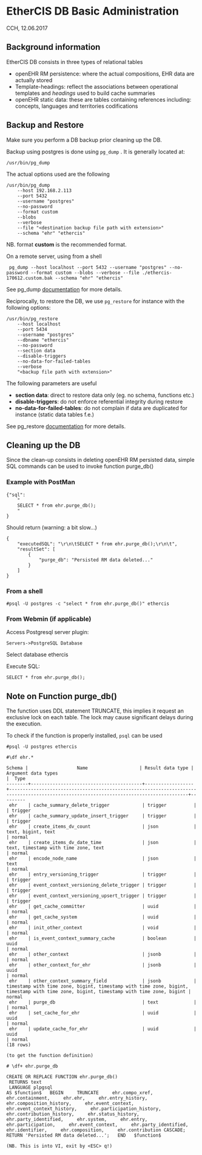 # EtherCIS DB Basic Administration #

CCH, 12.06.2017

## Background information

EtherCIS DB consists in three types of relational tables

- openEHR RM persistence: where the actual compositions, EHR data are actually stored
- Template-headings: reflect the associations between operational templates and *headings* used to build cache summaries
- openEHR static data: these are tables containing references including: concepts, languages and territories codifications

## Backup and Restore

Make sure you perform a DB backup prior cleaning up the DB.

Backup using postgres is done using `pg_dump` . It is generally located at:

	/usr/bin/pg_dump

The actual options used are the following

	/usr/bin/pg_dump 
		--host 192.168.2.113 
		--port 5432 
		--username "postgres" 
		--no-password  
		--format custom 
		--blobs
		--verbose 
		--file "<destination backup file path with extension>" 
		--schema "ehr" "ethercis"

NB. format **custom** is the recommended format. 

On a remote server, using from a shell

	 pg_dump --host localhost --port 5432 --username "postgres" --no-password --format custom --blobs --verbose --file ./ethercis-170612.custom.bak --schema "ehr" "ethercis"

See pg_dump [documentation](https://www.postgresql.org/docs/current/static/app-pgdump.html) for more details.

Reciprocally, to restore the DB, we use `pg_restore` for instance with the following options:

	/usr/bin/pg_restore 
		--host localhost 
		--port 5434 
		--username "postgres" 
		--dbname "ethercis" 
		--no-password  
		--section data 
		--disable-triggers 
		--no-data-for-failed-tables 
		--verbose 
		"<backup file path with extension>"


The following parameters are useful

- **section data**: direct to restore data only (eg. no schema, functions etc.)
- **disable-triggers**: do not enforce referential integrity during restore
- **no-data-for-failed-tables**: do not complain if data are duplicated for instance (static data tables f.e.)

See pg_restore [documentation](https://www.postgresql.org/docs/current/static/app-pgrestore.html) for more details.

## Cleaning up the DB

Since the clean-up consists in deleting openEHR RM persisted data, simple SQL commands can be used to invoke function purge_db()


### Example with PostMan

	{"sql":
		"
		SELECT * from ehr.purge_db();
		"
	}

Should return (warning: a bit slow...)

	{
	    "executedSQL": "\r\n\tSELECT * from ehr.purge_db();\r\n\t",
	    "resultSet": [
	        {
	            "purge_db": "Persisted RM data deleted..."
	        }
	    ]
	}

### From a shell

 	#psql -U postgres -c "select * from ehr.purge_db()" ethercis

### From Webmin (if applicable)

Access Postgresql server plugin:

`Servers->PostgreSQL Database`

Select database ethercis

Execute SQL:

`SELECT * from ehr.purge_db();`


## Note on Function purge_db()

The function uses DDL statement TRUNCATE, this implies it request an exclusive lock on each table. The lock may cause significant delays during the execution. 

To check if the function is properly installed, `psql` can be used

	#psql -U postgres ethercis

	#\df ehr.*

	Schema |                  Name                   | Result data type |                                                          Argument data types                                                           |  Type
	--------+-----------------------------------------+------------------+----------------------------------------------------------------------------------------------------------------------------------------+---------
	 ehr    | cache_summary_delete_trigger            | trigger          |                                                                                                                                        | trigger
	 ehr    | cache_summary_update_insert_trigger     | trigger          |                                                                                                                                        | trigger
	 ehr    | create_items_dv_count                   | json             | text, bigint, text                                                                                                                     | normal
	 ehr    | create_items_dv_date_time               | json             | text, timestamp with time zone, text                                                                                                   | normal
	 ehr    | encode_node_name                        | json             | text                                                                                                                                   | normal
	 ehr    | entry_versioning_trigger                | trigger          |                                                                                                                                        | trigger
	 ehr    | event_context_versioning_delete_trigger | trigger          |                                                                                                                                        | trigger
	 ehr    | event_context_versioning_upsert_trigger | trigger          |                                                                                                                                        | trigger
	 ehr    | get_cache_committer                     | uuid             |                                                                                                                                        | normal
	 ehr    | get_cache_system                        | uuid             |                                                                                                                                        | normal
	 ehr    | init_other_context                      | void             |                                                                                                                                        | normal
	 ehr    | is_event_context_summary_cache          | boolean          | uuid                                                                                                                                   | normal
	 ehr    | other_context                           | jsonb            |                                                                                                                                        | normal
	 ehr    | other_context_for_ehr                   | jsonb            | uuid                                                                                                                                   | normal
	 ehr    | other_context_summary_field             | jsonb            | timestamp with time zone, bigint, timestamp with time zone, bigint, timestamp with time zone, bigint, timestamp with time zone, bigint | normal
	 ehr    | purge_db                                | text             |                                                                                                                                        | normal
	 ehr    | set_cache_for_ehr                       | uuid             | uuid                                                                                                                                   | normal
	 ehr    | update_cache_for_ehr                    | uuid             | uuid                                                                                                                                   | normal
	(18 rows)

	(to get the function definition)

	# \df+ ehr.purge_db

	CREATE OR REPLACE FUNCTION ehr.purge_db()
	 RETURNS text
	 LANGUAGE plpgsql
	AS $function$   BEGIN     TRUNCATE     ehr.compo_xref,     ehr.containment,     ehr.ehr,     ehr.entry_history,     ehr.composition_history,     ehr.event_context,     ehr.event_context_history,     ehr.participation_history,     ehr.contribution_history,     ehr.status_history,     ehr.party_identified,     ehr.system,     ehr.entry,     ehr.participation,     ehr.event_context,     ehr.party_identified,     ehr.identifier,     ehr.composition,     ehr.contribution CASCADE;     RETURN 'Persisted RM data deleted...';   END   $function$
	
	(NB. This is into VI, exit by <ESC> q!)

 	
	